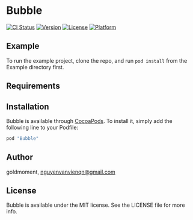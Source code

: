 # Bubble

[![CI Status](http://img.shields.io/travis/goldmoment/Bubble.svg?style=flat)](https://travis-ci.org/goldmoment/Bubble)
[![Version](https://img.shields.io/cocoapods/v/Bubble.svg?style=flat)](http://cocoapods.org/pods/Bubble)
[![License](https://img.shields.io/cocoapods/l/Bubble.svg?style=flat)](http://cocoapods.org/pods/Bubble)
[![Platform](https://img.shields.io/cocoapods/p/Bubble.svg?style=flat)](http://cocoapods.org/pods/Bubble)

## Example

To run the example project, clone the repo, and run `pod install` from the Example directory first.

## Requirements

## Installation

Bubble is available through [CocoaPods](http://cocoapods.org). To install
it, simply add the following line to your Podfile:

```ruby
pod "Bubble"
```

## Author

goldmoment, nguyenvanvienqn@gmail.com

## License

Bubble is available under the MIT license. See the LICENSE file for more info.
